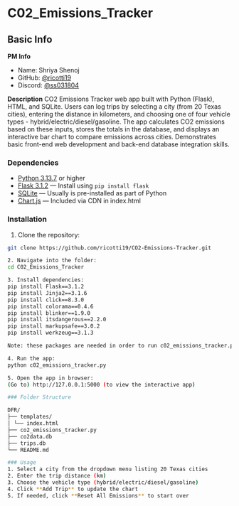 # C02_Emissions_Tracker
## Basic Info
**PM Info**
- Name: Shriya Shenoj
- GitHub: [@ricotti19](https://github.com/ricotti19)
- Discord: [@ss031804](https://discord.com/users/ss031804)

**Description**
CO2 Emissions Tracker web app built with Python (Flask), HTML, and SQLite. 
Users can log trips by selecting a city (from 20 Texas cities), entering the distance in kilometers, and choosing one of four vehicle types - hybrid/electric/diesel/gasoline. 
The app calculates CO2 emissions based on these inputs, stores the totals in the database, and displays an interactive bar chart to compare emissions across cities.
Demonstrates basic front-end web development and back-end database integration skills.
### Dependencies
* [Python 3.13.7](https://www.python.org/downloads/release/python-3137/) or higher
* [Flask 3.1.2](https://pypi.org/project/Flask/) — Install using `pip install flask`
* [SQLite](https://www.sqlite.org/download.html) — Usually is pre-installed as part of Python
* [Chart.js](https://www.chartjs.org/) — Included via CDN in index.html
### Installation
1. Clone the repository:

```bash
git clone https://github.com/ricotti19/CO2-Emissions-Tracker.git

2. Navigate into the folder:
cd C02_Emissions_Tracker

3. Install dependencies:
pip install Flask==3.1.2
pip install Jinja2==3.1.6
pip install click==8.3.0
pip install colorama==0.4.6
pip install blinker==1.9.0
pip install itsdangerous==2.2.0
pip install markupsafe==3.0.2
pip install werkzeug==3.1.3

Note: these packages are needed in order to run c02_emissions_tracker.py

4. Run the app:
python c02_emissions_tracker.py

5. Open the app in browser:
(Go to) http://127.0.0.1:5000 (to view the interactive app)

### Folder Structure

DFR/
├── templates/
│ └── index.html
├── co2_emissions_tracker.py
├── co2data.db
├── trips.db
└── README.md

### Usage
1. Select a city from the dropdown menu listing 20 Texas cities
2. Enter the trip distance (km)
3. Choose the vehicle type (hybrid/electric/diesel/gasoline)
4. Click **Add Trip** to update the chart
5. If needed, click **Reset All Emissions** to start over

